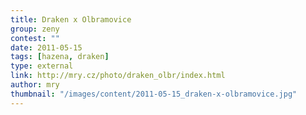 ```yaml
---
title: Draken x Olbramovice
group: zeny
contest: ""
date: 2011-05-15
tags: [hazena, draken]
type: external
link: http://mry.cz/photo/draken_olbr/index.html
author: mry
thumbnail: "/images/content/2011-05-15_draken-x-olbramovice.jpg"
---
```


